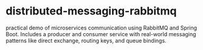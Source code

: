# distributed-messaging-rabbitmq
 practical demo of microservices communication using RabbitMQ and Spring Boot. Includes a producer and consumer service with real-world messaging patterns like direct exchange, routing keys, and queue bindings.
